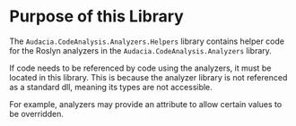 # Purpose of this Library

The `Audacia.CodeAnalysis.Analyzers.Helpers` library contains helper code for the Roslyn analyzers in the `Audacia.CodeAnalysis.Analyzers` library.

If code needs to be referenced by code using the analyzers, it must be located in this library. This is because the analyzer library is not referenced as a standard dll, meaning its types are not accessible.

For example, analyzers may provide an attribute to allow certain values to be overridden.